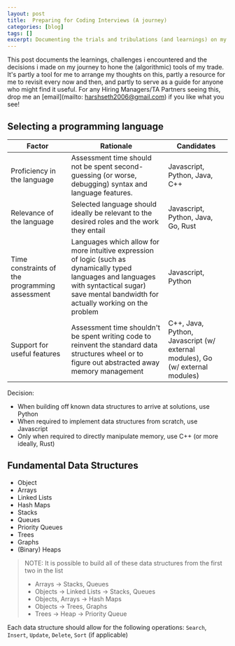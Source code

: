 ```yaml
---
layout: post
title:  Preparing for Coding Interviews (A journey)
categories: [blog]
tags: []
excerpt: Documenting the trials and tribulations (and learnings) on my perpetual quest to hone the (algorithmic) tools of my trade
---
```


This post documents the learnings, challenges i encountered and the decisions i made on my journey to hone the (algorithmic) tools of my trade. It's partly a tool for me to arrange my thoughts on this, partly a resource for me to revisit every now and then, and partly to serve as a guide for anyone who might find it useful. For any Hiring Managers/TA Partners seeing this, drop me an [email](mailto: harshseth2006@gmail.com) if you like what you see!

## Selecting a programming language
| Factor | Rationale | Candidates |
|--------|-----------|------------|
| Proficiency in the language | Assessment time should not be spent second-guessing (or worse, debugging) syntax and language features. | Javascript, Python, Java, C++ |
| Relevance of the language | Selected language should ideally be relevant to the desired roles and the work they entail | Javascript, Python, Java, Go, Rust |
| Time constraints of the programming assessment | Languages which allow for more intuitive expression of logic (such as dynamically typed languages and languages with syntactical sugar) save mental bandwidth for actually working on the problem | Javascript, Python |
| Support for useful features | Assessment time shouldn't be spent writing code to reinvent the standard data structures wheel or to figure out abstracted away memory management | C++, Java, Python, Javascript (w/ external modules), Go (w/ external modules)|

Decision:
- When building off known data structures to arrive at solutions, use Python
- When required to implement data structures from scratch, use Javascript
- Only when required to directly manipulate memory, use C++ (or more ideally, Rust)


## Fundamental Data Structures
- Object
- Arrays
- Linked Lists
- Hash Maps
- Stacks
- Queues
- Priority Queues
- Trees
- Graphs
- (Binary) Heaps

> NOTE: It is possible to build all of these data structures from the first two in the list
> - Arrays -> Stacks, Queues
> - Objects -> Linked Lists -> Stacks, Queues
> - Objects, Arrays -> Hash Maps
> - Objects -> Trees, Graphs
> - Trees -> Heap -> Priority Queue

Each data structure should allow for the following operations: `Search`, `Insert`, `Update`, `Delete`, `Sort` (if applicable)
